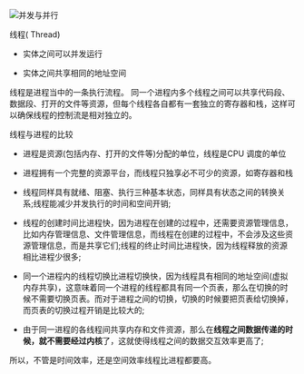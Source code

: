 ![并发与并行](E:\076lxl\work\note4c\os\assets\5-并发与并行.jpg)

线程( Thread)

- 实体之间可以并发运行

- 实体之间共享相同的地址空间

线程是进程当中的一条执行流程。
同一个进程内多个线程之间可以共享代码段、数据段、打开的文件等资源，但每个线程各自都有一套独立的寄存器和栈，这样可以确保线程的控制流是相对独立的。



线程与进程的比较

- 进程是资源(包括内存、打开的文件等)分配的单位，线程是CPU 调度的单位
- 进程拥有一个完整的资源平台，而线程只独享必不可少的资源，如寄存器和栈
- 线程同样具有就绪、阻塞、执行三种基本状态，同样具有状态之间的转换关系;线程能减少并发执行的时间和空间开销;



- 线程的创建时间比进程快，因为进程在创建的过程中，还需要资源管理信息，比如内存管理信息、文件管理信息，而线程在创建的过程中，不会涉及这些资源管理信息，而是共享它们;线程的终止时间比进程快，因为线程释放的资源相比进程少很多;
- 同一个进程内的线程切换比进程切换快，因为线程具有相同的地址空间(虚拟内存共享)，这意味着同一个进程的线程都具有同一个页表，那么在切换的时候不需要切换页表。而对于进程之间的切换，切换的时候要把页表给切换掉，而页表的切换过程开销是比较大的;
- 由于同一进程的各线程间共享内存和文件资源，那么在**线程之间数据传递的时候，就不需要经过内核**了，这就使得线程之间的数据交互效率更高了;

所以，不管是时间效率，还是空间效率线程比进程都要高。